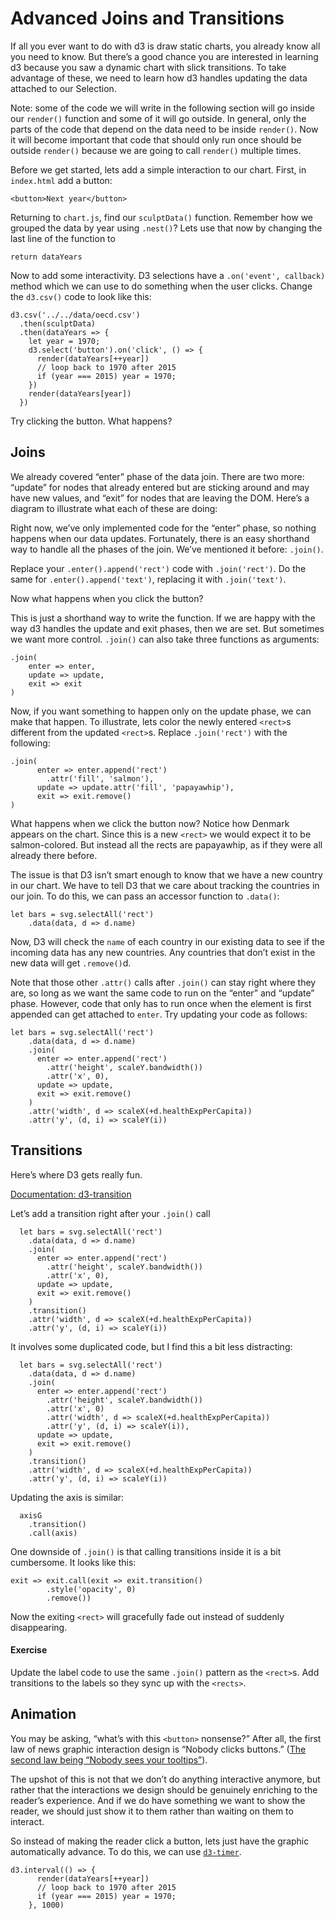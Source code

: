 # Advanced Joins and Transitions

If all you ever want to do with d3 is draw static charts, you already know all you need to know. But there’s a good chance you are interested in learning d3 because you saw a dynamic chart with slick transitions. To take advantage of these, we need to learn how d3 handles updating the data attached to our Selection.

Note: some of the code we will write in the following section will go inside our `render()` function and some of it will go outside. In general, only the parts of the code that depend on the data need to be inside `render()`. Now it will become important that code that should only run once should be outside `render()` because we are going to call `render()` multiple times.

Before we get started, lets add a simple interaction to our chart. First, in `index.html` add a button:

`<button>Next year</button>`

Returning to `chart.js`, find our `sculptData()` function. Remember how we grouped the data by year using `.nest()`? Lets use that now by changing the last line of the function to

	return dataYears

Now to add some interactivity. D3 selections have a `.on('event', callback)` method which we can use to do something when the user clicks. Change the `d3.csv()` code to look like this:

	d3.csv('../../data/oecd.csv')
	  .then(sculptData)
	  .then(dataYears => {
	    let year = 1970;
	    d3.select('button').on('click', () => {
	      render(dataYears[++year])
		  // loop back to 1970 after 2015
	      if (year === 2015) year = 1970;
	    })
	    render(dataYears[year])
	  })

Try clicking the button. What happens?

## Joins

We already covered “enter” phase of the data join. There are two more: “update” for nodes that already entered but are sticking around and may have new values, and “exit” for nodes that are leaving the DOM. Here’s a diagram to illustrate what each of these are doing:

Right now, we’ve only implemented code for the “enter” phase, so nothing happens when our data updates. Fortunately, there is an easy shorthand way to handle all the phases of the join. We’ve mentioned it before: `.join()`. 

Replace your `.enter().append('rect')` code with `.join('rect')`. Do the same for `.enter().append('text')`, replacing it with `.join('text')`.

Now what happens when you click the button?

This is just a shorthand way to write the function. If we are happy with the way d3 handles the update and exit phases, then we are set. But sometimes we want more control. `.join()` can also take three functions as arguments:

	.join(
		enter => enter,
		update => update,
		exit => exit
	)

Now, if you want something to happen only on the update phase, we can make that happen. To illustrate, lets color the newly entered `<rect>`s different from the updated `<rect>`s. Replace `.join('rect')` with the following:

	.join(
	      enter => enter.append('rect')
	        .attr('fill', 'salmon'),
	      update => update.attr('fill', 'papayawhip'),
	      exit => exit.remove()
	)

What happens when we click the button now? Notice how Denmark appears on the chart. Since this is a new `<rect>` we would expect it to be salmon-colored. But instead all the rects are papayawhip, as if they were all already there before. 

The issue is that D3 isn’t smart enough to know that we have a new country in our chart. We have to tell D3 that we care about tracking the countries in our join. To do this, we can pass an accessor function to `.data()`:

	let bars = svg.selectAll('rect')
	    .data(data, d => d.name)

Now, D3 will check the `name` of each country in our existing data to see if the incoming data has any new countries. Any countries that don’t exist in the new data will get `.remove()`d. 

Note that those other `.attr()` calls after `.join()` can stay right where they are, so long as we want the same code to run on the “enter” and “update” phase. However, code that only has to run once when the element is first appended can get attached to `enter`. Try updating your code as follows:

	let bars = svg.selectAll('rect')
	    .data(data, d => d.name)
	    .join(
	      enter => enter.append('rect')
	        .attr('height', scaleY.bandwidth())
	        .attr('x', 0),
	      update => update,
	      exit => exit.remove()
	    )
	    .attr('width', d => scaleX(+d.healthExpPerCapita))
	    .attr('y', (d, i) => scaleY(i))

## Transitions

Here’s where D3 gets really fun.

[Documentation: d3-transition][1]

Let’s add a transition right after your `.join()` call

	  let bars = svg.selectAll('rect')
	    .data(data, d => d.name)
	    .join(
	      enter => enter.append('rect')
	        .attr('height', scaleY.bandwidth())
	        .attr('x', 0),
	      update => update,
	      exit => exit.remove()
	    )
	    .transition()
	    .attr('width', d => scaleX(+d.healthExpPerCapita))
	    .attr('y', (d, i) => scaleY(i))

It involves some duplicated code, but I find this a bit less distracting:

	  let bars = svg.selectAll('rect')
	    .data(data, d => d.name)
	    .join(
	      enter => enter.append('rect')
	        .attr('height', scaleY.bandwidth())
	        .attr('x', 0)
	        .attr('width', d => scaleX(+d.healthExpPerCapita))
	        .attr('y', (d, i) => scaleY(i)),
	      update => update,
	      exit => exit.remove()
	    )
	    .transition()
	    .attr('width', d => scaleX(+d.healthExpPerCapita))
	    .attr('y', (d, i) => scaleY(i))

Updating the axis is similar:

	  axisG
	    .transition()
	    .call(axis)

One downside of `.join()` is that calling transitions inside it is a bit cumbersome. It looks like this:

	exit => exit.call(exit => exit.transition()
	        .style('opacity', 0)
	        .remove())

Now the exiting `<rect>` will gracefully fade out instead of suddenly disappearing.

#### Exercise

Update the label code to use the same `.join()` pattern as the `<rect>`s. Add transitions to the labels so they sync up with the `<rects>`.

## Animation

You may be asking, “what’s with this `<button>` nonsense?” After all, the first law of news graphic interaction design is “Nobody clicks buttons.” ([The second law being “Nobody sees your tooltips”][2]).

The upshot of this is not that we don’t do anything interactive anymore, but rather that the interactions we design should be genuinely enriching to the reader’s experience. And if we do have something we want to show the reader, we should just show it to them rather than waiting on them to interact.

So instead of making the reader click a button, lets just have the graphic automatically advance. To do this, we can use [`d3-timer`][3]. 

	d3.interval(() => {
	      render(dataYears[++year])
	      // loop back to 1970 after 2015
	      if (year === 2015) year = 1970;
	    }, 1000)





[1]:	https://github.com/d3/d3-transition
[2]:	https://github.com/archietse/malofiej-2016/blob/master/tse-malofiej-2016-slides.pdf
[3]:	https://github.com/d3/d3-timer